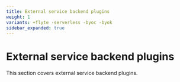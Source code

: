 ```yaml
---
title: External service backend plugins
weight: 1
variants: +flyte -serverless -byoc -byok
sidebar_expanded: true
---
```


# External service backend plugins

This section covers external service backend plugins.